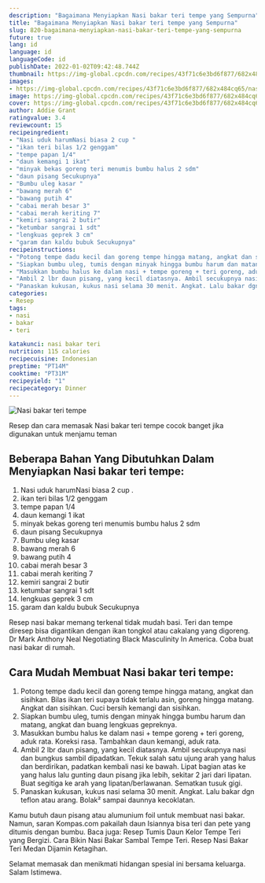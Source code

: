 ```yaml
---
description: "Bagaimana Menyiapkan Nasi bakar teri tempe yang Sempurna"
title: "Bagaimana Menyiapkan Nasi bakar teri tempe yang Sempurna"
slug: 820-bagaimana-menyiapkan-nasi-bakar-teri-tempe-yang-sempurna
future: true
lang: id
language: id
languageCode: id
publishDate: 2022-01-02T09:42:48.744Z 
thumbnail: https://img-global.cpcdn.com/recipes/43f71c6e3bd6f877/682x484cq65/nasi-bakar-teri-tempe-foto-resep-utama.png
images:
- https://img-global.cpcdn.com/recipes/43f71c6e3bd6f877/682x484cq65/nasi-bakar-teri-tempe-foto-resep-utama.png
image: https://img-global.cpcdn.com/recipes/43f71c6e3bd6f877/682x484cq65/nasi-bakar-teri-tempe-foto-resep-utama.png
cover: https://img-global.cpcdn.com/recipes/43f71c6e3bd6f877/682x484cq65/nasi-bakar-teri-tempe-foto-resep-utama.png
author: Addie Grant
ratingvalue: 3.4
reviewcount: 15
recipeingredient:
- "Nasi uduk harumNasi biasa 2 cup "
- "ikan teri bilas 1/2 genggam"
- "tempe papan 1/4"
- "daun kemangi 1 ikat"
- "minyak bekas goreng teri menumis bumbu halus 2 sdm"
- "daun pisang Secukupnya"
- "Bumbu uleg kasar "
- "bawang merah 6"
- "bawang putih 4"
- "cabai merah besar 3"
- "cabai merah keriting 7"
- "kemiri sangrai 2 butir"
- "ketumbar sangrai 1 sdt"
- "lengkuas geprek 3 cm"
- "garam dan kaldu bubuk Secukupnya"
recipeinstructions:
- "Potong tempe dadu kecil dan goreng tempe hingga matang, angkat dan sisihkan. Bilas ikan teri supaya tidak terlalu asin, goreng hingga matang. Angkat dan sisihkan. Cuci bersih kemangi dan sisihkan."
- "Siapkan bumbu uleg, tumis dengan minyak hingga bumbu harum dan matang, angkat dan buang lengkuas gepreknya."
- "Masukkan bumbu halus ke dalam nasi + tempe goreng + teri goreng, aduk rata. Koreksi rasa. Tambahkan daun kemangi, aduk rata."
- "Ambil 2 lbr daun pisang, yang kecil diatasnya. Ambil secukupnya nasi dan bungkus sambil dipadatkan. Tekuk salah satu ujung arah yang halus dan berdirikan, padatkan kembali nasi ke bawah. Lipat bagian atas ke yang halus lalu gunting daun pisang jika lebih, sekitar 2 jari dari lipatan. Buat segitiga ke arah yang lipatan/berlawanan. Sematkan tusuk gigi."
- "Panaskan kukusan, kukus nasi selama 30 menit. Angkat. Lalu bakar dgn teflon atau arang. Bolak² sampai daunnya kecoklatan."
categories:
- Resep
tags:
- nasi
- bakar
- teri

katakunci: nasi bakar teri 
nutrition: 115 calories
recipecuisine: Indonesian
preptime: "PT14M"
cooktime: "PT31M"
recipeyield: "1"
recipecategory: Dinner
---
```



![Nasi bakar teri tempe](https://img-global.cpcdn.com/recipes/43f71c6e3bd6f877/682x484cq65/nasi-bakar-teri-tempe-foto-resep-utama.png)

Resep dan cara memasak  Nasi bakar teri tempe cocok banget jika digunakan untuk menjamu teman

<!--inarticleads1-->

## Beberapa Bahan Yang Dibutuhkan Dalam Menyiapkan Nasi bakar teri tempe:

1. Nasi uduk harumNasi biasa 2 cup   . 
1. ikan teri bilas 1/2 genggam
1. tempe papan 1/4
1. daun kemangi 1 ikat
1. minyak bekas goreng teri menumis bumbu halus 2 sdm
1. daun pisang Secukupnya
1. Bumbu uleg kasar 
1. bawang merah 6
1. bawang putih 4
1. cabai merah besar 3
1. cabai merah keriting 7
1. kemiri sangrai 2 butir
1. ketumbar sangrai 1 sdt
1. lengkuas geprek 3 cm
1. garam dan kaldu bubuk Secukupnya

Resep nasi bakar memang terkenal tidak mudah basi. Teri dan tempe diresep bisa digantikan dengan ikan tongkol atau cakalang yang digoreng. Dr Mark Anthony Neal Negotiating Black Masculinity In America. Coba buat nasi bakar di rumah. 

<!--inarticleads2-->

## Cara Mudah Membuat Nasi bakar teri tempe:

1. Potong tempe dadu kecil dan goreng tempe hingga matang, angkat dan sisihkan. Bilas ikan teri supaya tidak terlalu asin, goreng hingga matang. Angkat dan sisihkan. Cuci bersih kemangi dan sisihkan.
1. Siapkan bumbu uleg, tumis dengan minyak hingga bumbu harum dan matang, angkat dan buang lengkuas gepreknya.
1. Masukkan bumbu halus ke dalam nasi + tempe goreng + teri goreng, aduk rata. Koreksi rasa. Tambahkan daun kemangi, aduk rata.
1. Ambil 2 lbr daun pisang, yang kecil diatasnya. Ambil secukupnya nasi dan bungkus sambil dipadatkan. Tekuk salah satu ujung arah yang halus dan berdirikan, padatkan kembali nasi ke bawah. Lipat bagian atas ke yang halus lalu gunting daun pisang jika lebih, sekitar 2 jari dari lipatan. Buat segitiga ke arah yang lipatan/berlawanan. Sematkan tusuk gigi.
1. Panaskan kukusan, kukus nasi selama 30 menit. Angkat. Lalu bakar dgn teflon atau arang. Bolak² sampai daunnya kecoklatan.


Kamu butuh daun pisang atau alumunium foil untuk membuat nasi bakar. Namun, saran Kompas.com pakailah daun Isiannya bisa teri dan pete yang ditumis dengan bumbu. Baca juga: Resep Tumis Daun Kelor Tempe Teri yang Bergizi. Cara Bikin Nasi Bakar Sambal Tempe Teri. Resep Nasi Bakar Teri Medan Dijamin Ketagihan. 

Selamat memasak dan menikmati hidangan spesial ini bersama keluarga. Salam Istimewa.
